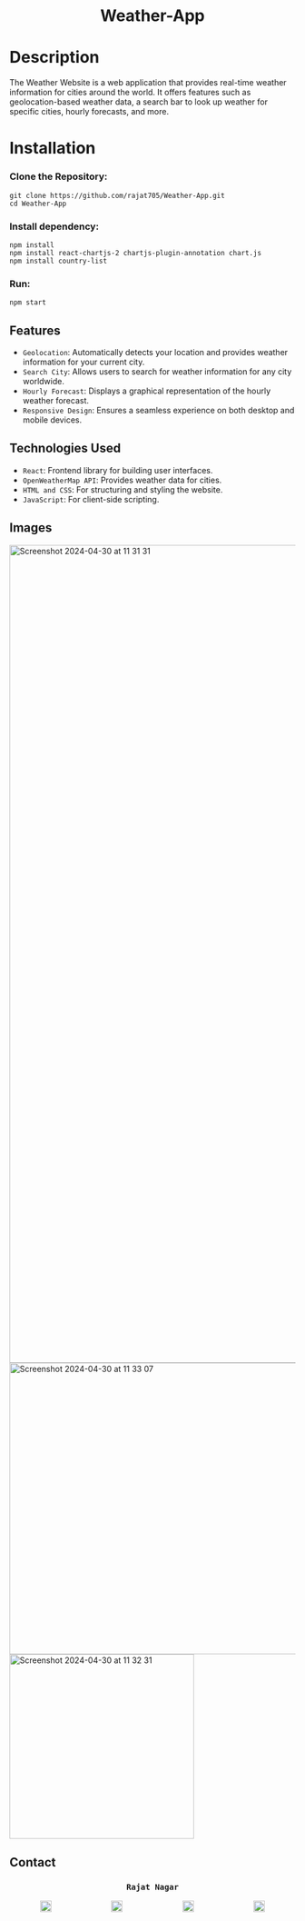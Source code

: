 <h1 align="center">Weather-App</h1>

# Description
The Weather Website is a web application that provides real-time weather information for cities around the world. It offers features such as geolocation-based weather data, a search bar to look up weather for specific cities, hourly forecasts, and more.

# Installation 
### Clone the Repository:
 
    git clone https://github.com/rajat705/Weather-App.git
    cd Weather-App

   ### Install dependency:
    npm install
    npm install react-chartjs-2 chartjs-plugin-annotation chart.js
    npm install country-list

### Run:
    npm start

## Features

- `Geolocation`: Automatically detects your location and provides weather information for your current city.  <br>
- `Search City`: Allows users to search for weather information for any city worldwide.  <br>
- `Hourly Forecast`: Displays a graphical representation of the hourly weather forecast.  <br>
- `Responsive Design`: Ensures a seamless experience on both desktop and mobile devices.

## Technologies Used

- `React`: Frontend library for building user interfaces.  <br>
- `OpenWeatherMap API`: Provides weather data for cities.  <br>
- `HTML and CSS`: For structuring and styling the website.  <br>
- `JavaScript`: For client-side scripting.

## Images

<img width="1440" alt="Screenshot 2024-04-30 at 11 31 31" src="https://github.com/rajat705/Weather-App/assets/107322135/48f56937-4871-4deb-9b17-b13e21498ae2">

<img width="513" alt="Screenshot 2024-04-30 at 11 33 07" src="https://github.com/rajat705/Weather-App/assets/107322135/31b26447-84da-4050-bcdb-d49e4baeafe9">

<img width="325" alt="Screenshot 2024-04-30 at 11 32 31" src="https://github.com/rajat705/Weather-App/assets/107322135/3167f6f4-749e-49ad-a4db-d84d4b1e2971">



## Contact 
 <h3 align="center">
  <code> Rajat Nagar </code>
</h3>
<p align="center">
    <a href="mailto:rajatnagar7893@gmail.com" target="_blank" style="margin-right: 50px;"><img src="https://upload.wikimedia.org/wikipedia/commons/7/7e/Gmail_icon_%282020%29.svg" alt="Gmail" width="20" height="20"></a>
    &nbsp;&nbsp;&nbsp;&nbsp;&nbsp;&nbsp;&nbsp;&nbsp;&nbsp;&nbsp;&nbsp;&nbsp;
    <a href="https://www.linkedin.com/in/rajat-nagar/" target="_blank" style="margin-right: 50px;"><img src="https://upload.wikimedia.org/wikipedia/commons/c/ca/LinkedIn_logo_initials.png" alt="LinkedIn" width="20" height="20"></a>
    &nbsp;&nbsp;&nbsp;&nbsp;&nbsp;&nbsp;&nbsp;&nbsp;&nbsp;&nbsp;&nbsp;&nbsp;
    <a href="https://github.com/rajat705" target="_blank" style="margin-right: 50px;"><img src="https://upload.wikimedia.org/wikipedia/commons/c/c2/GitHub_Invertocat_Logo.svg" alt="GitHub" width="20" height="20"></a>
    &nbsp;&nbsp;&nbsp;&nbsp;&nbsp;&nbsp;&nbsp;&nbsp;&nbsp;&nbsp;&nbsp;&nbsp;
    <a href="https://www.instagram.com/_rajatnagar_/" target="_blank"><img src="https://upload.wikimedia.org/wikipedia/commons/a/a5/Instagram_icon.png" alt="Instagram" width="20" height="20"></a>
</p>
